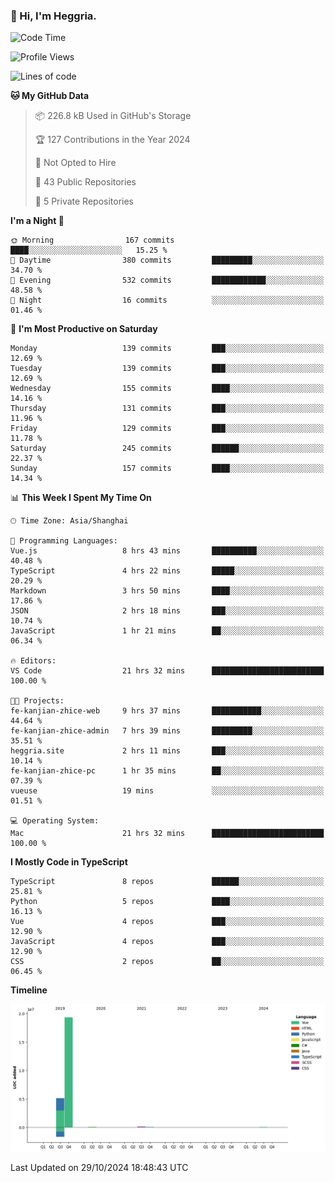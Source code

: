 ### 👋 Hi, I'm Heggria.

<!--START_SECTION:waka-->
![Code Time](http://img.shields.io/badge/Code%20Time-775%20hrs%2049%20mins-blue)

![Profile Views](http://img.shields.io/badge/Profile%20Views-1-blue)

![Lines of code](https://img.shields.io/badge/From%20Hello%20World%20I%27ve%20Written-24.8%20million%20lines%20of%20code-blue)

**🐱 My GitHub Data** 

> 📦 226.8 kB Used in GitHub's Storage 
 > 
> 🏆 127 Contributions in the Year 2024
 > 
> 🚫 Not Opted to Hire
 > 
> 📜 43 Public Repositories 
 > 
> 🔑 5 Private Repositories 
 > 
**I'm a Night 🦉** 

```text
🌞 Morning                167 commits         ████░░░░░░░░░░░░░░░░░░░░░   15.25 % 
🌆 Daytime                380 commits         █████████░░░░░░░░░░░░░░░░   34.70 % 
🌃 Evening                532 commits         ████████████░░░░░░░░░░░░░   48.58 % 
🌙 Night                  16 commits          ░░░░░░░░░░░░░░░░░░░░░░░░░   01.46 % 
```
📅 **I'm Most Productive on Saturday** 

```text
Monday                   139 commits         ███░░░░░░░░░░░░░░░░░░░░░░   12.69 % 
Tuesday                  139 commits         ███░░░░░░░░░░░░░░░░░░░░░░   12.69 % 
Wednesday                155 commits         ████░░░░░░░░░░░░░░░░░░░░░   14.16 % 
Thursday                 131 commits         ███░░░░░░░░░░░░░░░░░░░░░░   11.96 % 
Friday                   129 commits         ███░░░░░░░░░░░░░░░░░░░░░░   11.78 % 
Saturday                 245 commits         ██████░░░░░░░░░░░░░░░░░░░   22.37 % 
Sunday                   157 commits         ████░░░░░░░░░░░░░░░░░░░░░   14.34 % 
```


📊 **This Week I Spent My Time On** 

```text
🕑︎ Time Zone: Asia/Shanghai

💬 Programming Languages: 
Vue.js                   8 hrs 43 mins       ██████████░░░░░░░░░░░░░░░   40.48 % 
TypeScript               4 hrs 22 mins       █████░░░░░░░░░░░░░░░░░░░░   20.29 % 
Markdown                 3 hrs 50 mins       ████░░░░░░░░░░░░░░░░░░░░░   17.86 % 
JSON                     2 hrs 18 mins       ███░░░░░░░░░░░░░░░░░░░░░░   10.74 % 
JavaScript               1 hr 21 mins        ██░░░░░░░░░░░░░░░░░░░░░░░   06.34 % 

🔥 Editors: 
VS Code                  21 hrs 32 mins      █████████████████████████   100.00 % 

🐱‍💻 Projects: 
fe-kanjian-zhice-web     9 hrs 37 mins       ███████████░░░░░░░░░░░░░░   44.64 % 
fe-kanjian-zhice-admin   7 hrs 39 mins       █████████░░░░░░░░░░░░░░░░   35.51 % 
heggria.site             2 hrs 11 mins       ███░░░░░░░░░░░░░░░░░░░░░░   10.14 % 
fe-kanjian-zhice-pc      1 hr 35 mins        ██░░░░░░░░░░░░░░░░░░░░░░░   07.39 % 
vueuse                   19 mins             ░░░░░░░░░░░░░░░░░░░░░░░░░   01.51 % 

💻 Operating System: 
Mac                      21 hrs 32 mins      █████████████████████████   100.00 % 
```

**I Mostly Code in TypeScript** 

```text
TypeScript               8 repos             ██████░░░░░░░░░░░░░░░░░░░   25.81 % 
Python                   5 repos             ████░░░░░░░░░░░░░░░░░░░░░   16.13 % 
Vue                      4 repos             ███░░░░░░░░░░░░░░░░░░░░░░   12.90 % 
JavaScript               4 repos             ███░░░░░░░░░░░░░░░░░░░░░░   12.90 % 
CSS                      2 repos             ██░░░░░░░░░░░░░░░░░░░░░░░   06.45 % 
```



**Timeline**

![Lines of Code chart](https://raw.githubusercontent.com/heggria/heggria/main/assets/bar_graph.png)


 Last Updated on 29/10/2024 18:48:43 UTC
<!--END_SECTION:waka-->
